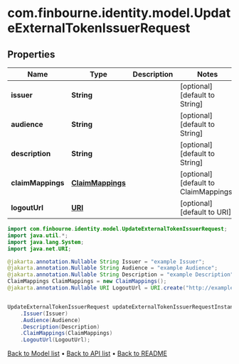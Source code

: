# com.finbourne.identity.model.UpdateExternalTokenIssuerRequest

## Properties

Name | Type | Description | Notes
------------ | ------------- | ------------- | -------------
**issuer** | **String** |  | [optional] [default to String]
**audience** | **String** |  | [optional] [default to String]
**description** | **String** |  | [optional] [default to String]
**claimMappings** | [**ClaimMappings**](ClaimMappings.md) |  | [optional] [default to ClaimMappings]
**logoutUrl** | [**URI**](URI.md) |  | [optional] [default to URI]

```java
import com.finbourne.identity.model.UpdateExternalTokenIssuerRequest;
import java.util.*;
import java.lang.System;
import java.net.URI;

@jakarta.annotation.Nullable String Issuer = "example Issuer";
@jakarta.annotation.Nullable String Audience = "example Audience";
@jakarta.annotation.Nullable String Description = "example Description";
ClaimMappings ClaimMappings = new ClaimMappings();
@jakarta.annotation.Nullable URI LogoutUrl = URI.create("http://example.com/LogoutUrl");


UpdateExternalTokenIssuerRequest updateExternalTokenIssuerRequestInstance = new UpdateExternalTokenIssuerRequest()
    .Issuer(Issuer)
    .Audience(Audience)
    .Description(Description)
    .ClaimMappings(ClaimMappings)
    .LogoutUrl(LogoutUrl);
```


[Back to Model list](../README.md#documentation-for-models) &#8226; [Back to API list](../README.md#documentation-for-api-endpoints) &#8226; [Back to README](../README.md)
